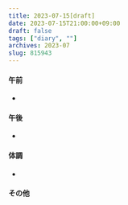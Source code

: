 ```yaml
---
title: 2023-07-15[draft]
date: 2023-07-15T21:00:00+09:00
draft: false
tags: ["diary", ""]
archives: 2023-07
slug: 815943
---
```

#### 午前
- 
#### 午後
- 
#### 体調
- 
#### その他